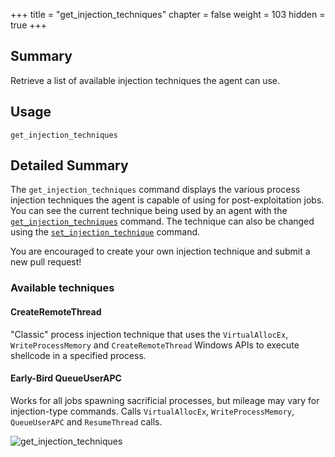 +++
title = "get_injection_techniques"
chapter = false
weight = 103
hidden = true
+++

## Summary
Retrieve a list of available injection techniques the agent can use.

## Usage
```
get_injection_techniques
```

## Detailed Summary
The `get_injection_techniques` command displays the various process injection techniques the agent is capable of using for post-exploitation jobs. You can see the current technique being used by an agent with the [`get_injection_techniques`](/agents/apollo/commands/get_injection_techniques/) command. The technique can also be changed using the [`set_injection_technique`](/agents/apollo/commands/set_injection_technique/) command.

You are encouraged to create your own injection technique and submit a new pull request!

### Available techniques

#### CreateRemoteThread
"Classic" process injection technique that uses the `VirtualAllocEx`, `WriteProcessMemory` and `CreateRemoteThread` Windows APIs to execute shellcode in a specified process.

#### Early-Bird QueueUserAPC
Works for all jobs spawning sacrificial processes, but mileage may vary for injection-type commands. Calls `VirtualAllocEx`, `WriteProcessMemory`, `QueueUserAPC` and `ResumeThread` calls.

![get_injection_techniques](../images/get_injection_techniques.png)